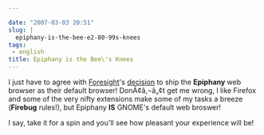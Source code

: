 ```yaml
---

date: "2007-03-03 20:51"
slug: |
  epiphany-is-the-bee-e2-80-99s-knees
tags:
 - english
title: Epiphany is the Bee\'s Knees
---
```


I just have to agree with [Foresight](http://www.foresightlinux.com/)\'s
[decision](http://flinux.wordpress.com/2007/03/03/foresight-chooses-epiphany-as-new-default-browser-on-upcoming-release/)
to ship the **Epiphany** web browser as their default browser!
DonÃ¢â‚¬â„¢t get me wrong, I like Firefox and some of the very nifty
extensions make some of my tasks a breeze (**Firebug** rules!), but
Epiphany **IS** GNOME's default web broswer!

I say, take it for a spin and you'll see how pleasant your experience
will be!
